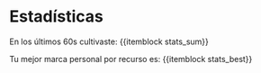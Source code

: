 # Estadísticas

En los últimos 60s cultivaste: {{itemblock stats_sum}}

Tu mejor marca personal por recurso es: {{itemblock stats_best}}